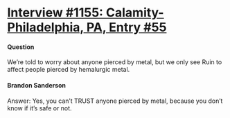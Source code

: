 # [Interview #1155: Calamity-Philadelphia, PA, Entry #55](https://www.theoryland.com/intvmain.php?i=1155#55)

#### Question

We’re told to worry about anyone pierced by metal, but we only see Ruin to affect people pierced by hemalurgic metal.

#### Brandon Sanderson

Answer: Yes, you can’t TRUST anyone pierced by metal, because you don’t know if it’s safe or not.

